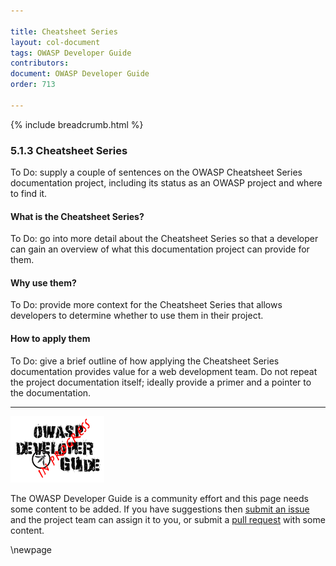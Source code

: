 ```yaml
---

title: Cheatsheet Series
layout: col-document
tags: OWASP Developer Guide
contributors:
document: OWASP Developer Guide
order: 713

---
```


{% include breadcrumb.html %}

### 5.1.3 Cheatsheet Series

To Do: supply a couple of sentences on the OWASP Cheatsheet Series documentation project,
including its status as an OWASP project and where to find it.

#### What is the Cheatsheet Series?

To Do: go into more detail about the Cheatsheet Series so that a developer
can gain an overview of what this documentation project can provide for them.

#### Why use them?

To Do: provide more context for the Cheatsheet Series that allows developers to determine
whether to use them in their project.

#### How to apply them

To Do: give a brief outline of how applying the Cheatsheet Series documentation provides value for a web development team.
Do not repeat the project documentation itself; ideally provide a primer and a pointer to the documentation.

----

![Developer Guide](../../assets/images/dg_wip.png "OWASP Developer Guide")

The OWASP Developer Guide is a community effort and this page needs some content to be added.
If you have suggestions then [submit an issue][issue070103] and the project team can assign it to you,
or submit a [pull request][pr] with some content.

[issue070103]: https://github.com/OWASP/www-project-developer-guide/issues/new?labels=enhancement&template=request.md&title=Update:%2007-implementation/01-documentation/03-cheatsheets
[pr]: https://github.com/OWASP/www-project-developer-guide/pulls

\newpage

